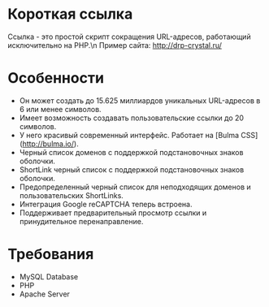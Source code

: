 # Короткая ссылка

Ссылка - это простой скрипт сокращения URL-адресов, работающий исключительно на PHP.\n
Пример сайта: http://drp-crystal.ru/


# Особенности

- Он может создать до 15.625 миллиардов уникальных URL-адресов в 6 или менее символов.
- Имеет возможность создавать пользовательские ссылки до 20 символов.
- У него красивый современный интерфейс. Работает на [Bulma CSS] (http://bulma.io/).
- Черный список доменов с поддержкой подстановочных знаков оболочки.
- ShortLink черный список с поддержкой подстановочных знаков оболочки.
- Предопределенный черный список для неподходящих доменов и пользовательских ShortLinks.
- Интеграция Google reCAPTCHA теперь встроена.
- Поддерживает предварительный просмотр ссылки и принудительное перенаправление.

# Требования
- MySQL Database
- PHP
- Apache Server
